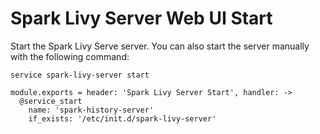 # Spark Livy Server Web UI Start

Start the Spark Livy Serve server. You can also start the server manually with the
following command:

```
service spark-livy-server start
```

    module.exports = header: 'Spark Livy Server Start', handler: ->
      @service_start
        name: 'spark-history-server'
        if_exists: '/etc/init.d/spark-livy-server'
